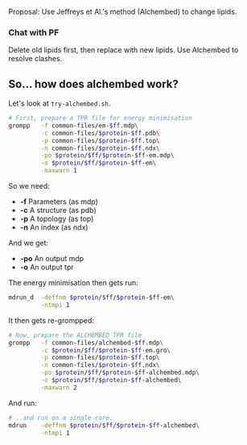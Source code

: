 Proposal: Use Jeffreys et Al.'s method (Alchembed) to change lipids.

### Chat with PF

Delete old lipids first, then replace with new lipids. Use Alchembed to resolve clashes.

So... how does alchembed work?
------------------------------

Let's look at `try-alchembed.sh`. 

```bash
# First, prepare a TPR file for energy minimisation
grompp   -f common-files/em-$ff.mdp\
         -c common-files/$protein-$ff.pdb\
         -p common-files/$protein-$ff.top\
         -n common-files/$protein-$ff.ndx\
         -po $protein/$ff/$protein-$ff-em.mdp\
         -o $protein/$ff/$protein-$ff-em\
         -maxwarn 1
```

So we need:

- **-f** Parameters (as mdp)
- **-c** A structure (as pdb)
- **-p** A topology (as top)
- **-n** An index (as ndx)

And we get:

- **-po** An output mdp
- **-o** An output tpr

The energy minimisation then gets run:

```bash
mdrun_d  -deffnm $protein/$ff/$protein-$ff-em\
         -ntmpi 1
```

It then gets re-grompped:

```bash
# Now, prepare the ALCHEMBED TPR file
grompp   -f common-files/alchembed-$ff.mdp\
         -c $protein/$ff/$protein-$ff-em.gro\
         -p common-files/$protein-$ff.top\
         -n common-files/$protein-$ff.ndx\
         -po $protein/$ff/$protein-$ff-alchembed.mdp\
         -o $protein/$ff/$protein-$ff-alchembed\
         -maxwarn 2
```

And run:

```bash
# ..and run on a single core. 
mdrun    -deffnm $protein/$ff/$protein-$ff-alchembed\
         -ntmpi 1
```